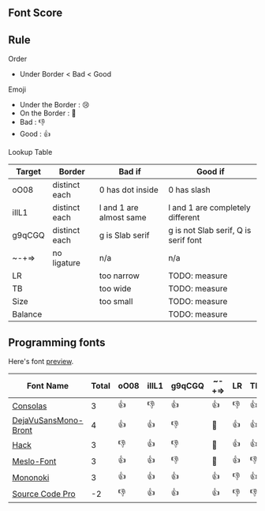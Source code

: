 Font Score
----

## Rule

Order

* Under Border < Bad < Good

Emoji

* Under the Border : :cry:
* On the Border : :eyes:
* Bad : :-1:
* Good : :+1:

Lookup Table

Target | Border | Bad if | Good if
---- | ---- | ---- | ----
oO08 | distinct each | 0 has dot inside | 0 has slash
iIlL1 | distinct each | l and 1 are almost same | l and 1 are completely different
g9qCGQ | distinct each | g is Slab serif | g is not Slab serif, Q is serif font
~-+=> | no ligature | n/a | n/a
LR | | too narrow | TODO: measure
TB | | too wide | TODO: measure
Size | | too small | TODO: measure
Balance | | | TODO: measure

## Programming fonts

Here's font [preview](https://github.com/guitarrapc/Fonts-lab/blob/master/PREVIEW.md).

Font Name | Total | oO08 | iIlL1 | g9qCGQ | ~-+=> | LR | TB | Size | Balance
---- | ---- | ---- | ---- | ---- | ---- | ---- | ---- | ---- | ----
[Consolas](https://github.com/PiotrGrochowski/Consolas) | 3 | :+1: | :-1: | :+1: | :+1: | :-1: | :+1: | :+1: | :eyes:
[DejaVuSansMono-Bront](https://github.com/chrismwendt/bront) | 4 | :+1: | :+1: | :-1: | :eyes: | :+1: | :+1: | :eyes: | :+1:
[Hack](https://github.com/source-foundry/Hack) | 3 | :-1: | :+1: | :-1: | :eyes: | :+1: | :+1: | :+1: | :+1:
[Meslo-Font](https://github.com/andreberg/Meslo-Font) | 3 | :+1: | :+1: | :-1: | :eyes: | :+1: | :-1: | :+1: | :+1:
[Mononoki](http://madmalik.github.io/mononoki/) | 3 | :+1: | :+1: | :+1: | :+1: | :-1: | :+1: | :-1: | :eyes:
[Source Code Pro](https://github.com/adobe-fonts/source-code-pro) | -2 | :-1: | :+1: | :+1: | :+1: | :-1: | :-1: | :-1: | :-1:
